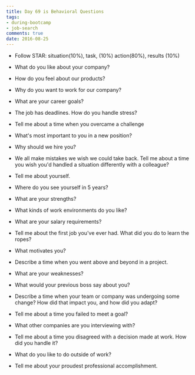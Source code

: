 ```yaml
---
title: Day 69 is Behavioral Questions
tags: 
- during-bootcamp
- job-search
comments: true
date: 2016-08-25
---
```


* Follow STAR: situation(10%), task, (10%) action(80%), results (10%)

* What do you like about your company? 
* How do you feel about our products? 
* Why do you want to work for our company? 
* What are your career goals?
* The job has deadlines. How do you handle stress?
* Tell me about a time when you overcame a challenge
* What's most important to you in a new position?
* Why should we hire you?
* We all make mistakes we wish we could take back. Tell me about a time you wish you'd handled a situation differently with a colleague? 
* Tell me about yourself.
* Where do you see yourself in 5 years?
* What are your strengths? 
* What kinds of work environments do you like? 
* What are your salary requirements?
* Tell me about the first job you've ever had. What did you do to learn the ropes? 
* What motivates you? 
* Describe a time when you went above and beyond in a project.
* What are your weaknesses?
* What would your previous boss say about you?
* Describe a time when your team or company was undergoing some change? How did that impact you, and how did you adapt? 
* Tell me about a time you failed to meet a goal? 
* What other companies are you interviewing with?
* Tell me about a time you disagreed with a decision made at work. How did you handle it? 
* What do you like to do outside of work?
* Tell me about your proudest professional accomplishment.

























